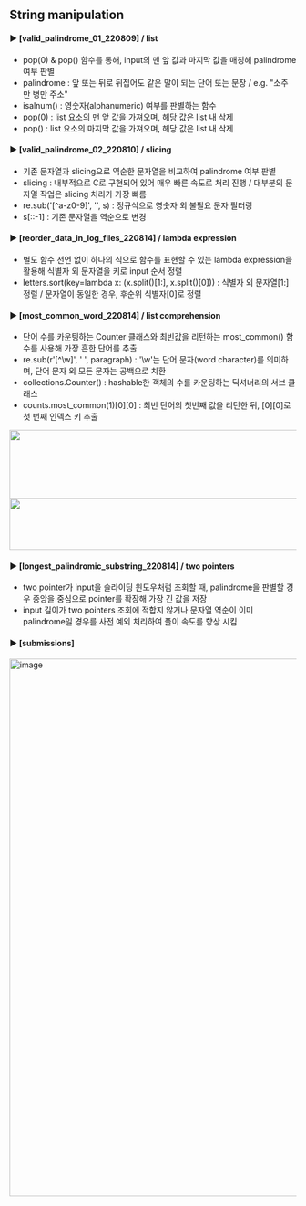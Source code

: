 ####  
## String manipulation  
#### ► [valid_palindrome_01_220809] / list  
- pop(0) & pop() 함수를 통해, input의 맨 앞 값과 마지막 값을 매칭해 palindrome 여부 판별  
- palindrome : 앞 또는 뒤로 뒤집어도 같은 말이 되는 단어 또는 문장 / e.g. "소주 만 병만 주소"  
- isalnum() : 영숫자(alphanumeric) 여부를 판별하는 함수  
- pop(0) : list 요소의 맨 앞 값을 가져오며, 해당 값은 list 내 삭제  
- pop() : list 요소의 마지막 값을 가져오며, 해당 값은 list 내 삭제  
####  
#### ► [valid_palindrome_02_220810] / slicing  
- 기존 문자열과 slicing으로 역순한 문자열을 비교하여 palindrome 여부 판별  
- slicing : 내부적으로 C로 구현되어 있어 매우 빠른 속도로 처리 진행 / 대부분의 문자열 작업은 slicing 처리가 가장 빠름  
- re.sub('[^a-z0-9]', '', s) : 정규식으로 영숫자 외 불필요 문자 필터링  
- s[::-1] : 기존 문자열을 역순으로 변경  
####  
#### ► [reorder_data_in_log_files_220814] / lambda expression  
- 별도 함수 선언 없이 하나의 식으로 함수를 표현할 수 있는 lambda expression을 활용해 식별자 외 문자열을 키로 input 순서 정렬  
- letters.sort(key=lambda x: (x.split()[1:], x.split()[0])) : 식별자 외 문자열[1:] 정렬 / 문자열이 동일한 경우, 후순위 식별자[0]로 정렬  
####  
#### ► [most_common_word_220814] / list comprehension  
- 단어 수를 카운팅하는 Counter 클래스와 최빈값을 리턴하는 most_common() 함수를 사용해 가장 흔한 단어를 추출  
- re.sub(r'[^\w]', ' ', paragraph) : '\w'는 단어 문자(word character)를 의미하며, 단어 문자 외 모든 문자는 공백으로 치환  
- collections.Counter() : hashable한 객체의 수를 카운팅하는 딕셔너리의 서브 클래스  
- counts.most_common(1)[0][0] : 최빈 단어의 첫번째 값을 리턴한 뒤, [0][0]로 첫 번째 인덱스 키 추출  
<img src="https://user-images.githubusercontent.com/109773795/184552333-90075e05-7666-4cb8-abac-4d12a104281d.png" width="600" height="120"/>  
<img src="https://user-images.githubusercontent.com/109773795/184552334-e1648472-9668-417f-a0b9-de62f2448464.png" width="800" height="90"/>  

#### ► [longest_palindromic_substring_220814] / two pointers  
- two pointer가 input을 슬라이딩 윈도우처럼 조회할 때, palindrome을 판별할 경우 중앙을 중심으로 pointer를 확장해 가장 긴 값을 저장  
- input 길이가 two pointers 조회에 적합지 않거나 문자열 역순이 이미 palindrome일 경우를 사전 예외 처리하여 풀이 속도를 향상 시킴  
####  
#### ► [submissions]  
<img width="942" alt="image" src="https://user-images.githubusercontent.com/109773795/184543800-473203d3-c02b-4889-b30c-6150d031ce0f.png">  

